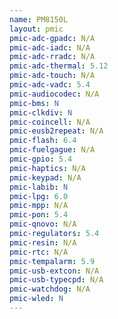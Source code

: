 ```yaml
---
name: PM8150L
layout: pmic
pmic-adc-gpadc: N/A
pmic-adc-iadc: N/A
pmic-adc-rradc: N/A
pmic-adc-thermal: 5.12
pmic-adc-touch: N/A
pmic-adc-vadc: 5.4
pmic-audiocodec: N/A
pmic-bms: N
pmic-clkdiv: N
pmic-coincell: N/A
pmic-eusb2repeat: N/A
pmic-flash: 6.4
pmic-fuelgague: N/A
pmic-gpio: 5.4
pmic-haptics: N/A
pmic-keypad: N/A
pmic-labib: N
pmic-lpg: 6.0
pmic-mpp: N/A
pmic-pon: 5.4
pmic-qnovo: N/A
pmic-regulators: 5.4
pmic-resin: N/A
pmic-rtc: N/A
pmic-tempalarm: 5.9
pmic-usb-extcon: N/A
pmic-usb-typecpd: N/A
pmic-watchdog: N/A
pmic-wled: N
---
```

